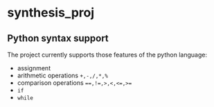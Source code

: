 # synthesis_proj

## Python syntax support
The project currently supports those features of the python language:
* assignment
* arithmetic operations `+,-,/,*,%` 
* comparison operations `==,!=,>,<,<=,>=`
* `if`
* `while`